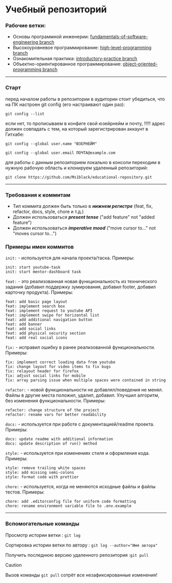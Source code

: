 # Учебный репозиторий

### Рабочие ветки:
- Основы программной инженерии: [fundamentals-of-software-engineering branch](https://github.com/Ms1black/educational-repository/tree/fundamentals-of-software-engineering)
- Высокоуровневое программирование: [high-level-programming branch](https://github.com/Ms1black/educational-repository/tree/high-level-programming)
- Ознакомительная практика: [introductory-practice branch](https://github.com/Ms1black/educational-repository/tree/introductory-practice)
- Объектно-ориентированное программирование: [object-oriented-programming branch](https://github.com/Ms1black/educational-repository/tree/object-oriented-programming)

----

### Старт

перед началом работы в репозитории в аудитории стоит убедиться, что на ПК настроен git config (его настраивают один раз):

`git config --list`

если нет, то прописываем в конфиге свой юзейрнейм и почту, !!!!! адрес должен совпадать с тем, на который зарегистрирован аккаунт в Гитхабе:

` git config --global user.name "ЮЗЕРНЕЙМ" `

` git config --global user.email ПОЧТА@example.com `

для работы с данным репозиторием локально в консоли переходим в нужную рабочую область и клонируем удаленный репозиторий:

`git clone https://github.com/Ms1black/educational-repository.git`

------
### Требования к коммитам

- Тип коммита должен быть только в ___нижнем регистре___ (feat, fix, refactor, docs, style, chore и т.д.)
- Должен использоваться ___present tense___ ("add feature" not "added feature")
- Должен использоваться ___imperative mood___ ("move cursor to..." not "moves cursor to...")

### Примеры имен коммитов

`init:` - используется для начала проекта/таска. Примеры: 

    init: start youtube-task
    init: start mentor-dashboard task

`feat:` - это реализованная новая функциональность из технического задания (добавил поддержку зумирования, добавил footer, добавил карточку продукта). Примеры:

    feat: add basic page layout
    feat: implement search box
    feat: implement request to youtube API
    feat: implement swipe for horizontal list
    feat: add additional navigation button
    feat: add banner
    feat: add social links
    feat: add physical security section
    feat: add real social icons

`fix:` - исправил ошибку в ранее реализованной функциональности. Примеры:

    fix: implement correct loading data from youtube
    fix: change layout for video items to fix bugs
    fix: relayout header for firefox
    fix: adjust social links for mobile
    fix: array parsing issue when multiple spaces were contained in string

`refactor:` - новой функциональности не добавлял/поведения не менял. Файлы в другие места положил, удалил, добавил. Улучшил алгоритм, без изменения функциональности. Примеры:

    refactor: change structure of the project
    refactor: rename vars for better readability

`docs:` - используется при работе с документацией/readme проекта. Примеры:

    docs: update readme with additional information
    docs: update description of run() method

`style:` - используется при изменениях стиля и оформления кода. Примеры:

    style: remove trailing white spaces
    style: add missing semi-colons
    style: format code with prettier

`chore:` - используется, когда не меняются исходные файлы и файлы тестов. Примеры:

    chore: add .editorconfig file for uniform code formatting  
    chore: rename environment variable file to .env.example


-------



### Вспомогательные команды


Просмотр истории ветки
: `git log`


Сортировка истории ветки по автору
: `git log --author="Имя автора"`

Получить последнюю версию удаленного репозитория
:`git pull` 

> [!CAUTION]
> Вызов команды `git pull` сотрёт все незафиксированные изменения!
